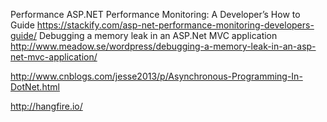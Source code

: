 Performance 
ASP.NET Performance Monitoring: A Developer’s How to Guide
https://stackify.com/asp-net-performance-monitoring-developers-guide/
Debugging a memory leak in an ASP.Net MVC application
http://www.meadow.se/wordpress/debugging-a-memory-leak-in-an-asp-net-mvc-application/

http://www.cnblogs.com/jesse2013/p/Asynchronous-Programming-In-DotNet.html


http://hangfire.io/